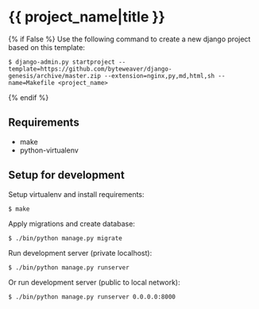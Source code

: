 # {{ project_name|title }}


{% if False %}
Use the following command to create a new django project based on this template:

    $ django-admin.py startproject --template=https://github.com/byteweaver/django-genesis/archive/master.zip --extension=nginx,py,md,html,sh --name=Makefile <project_name>

{% endif %}

## Requirements

* make
* python-virtualenv

## Setup for development

Setup virtualenv and install requirements:

    $ make

Apply migrations and create database:

    $ ./bin/python manage.py migrate

Run development server (private localhost):

    $ ./bin/python manage.py runserver

Or run development server (public to local network):

    $ ./bin/python manage.py runserver 0.0.0.0:8000
